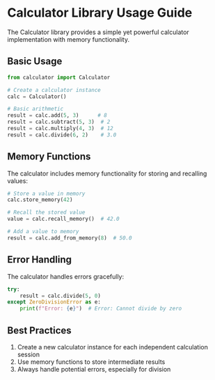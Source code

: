 # Calculator Library Usage Guide

The Calculator library provides a simple yet powerful calculator implementation with memory functionality.

## Basic Usage

```python
from calculator import Calculator

# Create a calculator instance
calc = Calculator()

# Basic arithmetic
result = calc.add(5, 3)      # 8
result = calc.subtract(5, 3)  # 2
result = calc.multiply(4, 3)  # 12
result = calc.divide(6, 2)    # 3.0
```

## Memory Functions

The calculator includes memory functionality for storing and recalling values:

```python
# Store a value in memory
calc.store_memory(42)

# Recall the stored value
value = calc.recall_memory()  # 42.0

# Add a value to memory
result = calc.add_from_memory(8)  # 50.0
```

## Error Handling

The calculator handles errors gracefully:

```python
try:
    result = calc.divide(5, 0)
except ZeroDivisionError as e:
    print(f"Error: {e}")  # Error: Cannot divide by zero
```

## Best Practices

1. Create a new calculator instance for each independent calculation session
2. Use memory functions to store intermediate results
3. Always handle potential errors, especially for division
